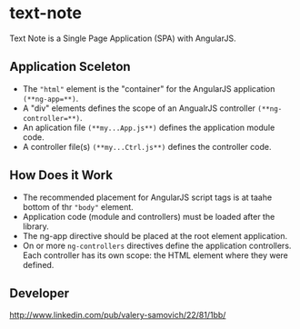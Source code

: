 text-note
=========

Text Note is a Single Page Application (SPA) with AngularJS.

Application Sceleton
--------------------

 - The `"html"` element is the "container" for the AngularJS application `(**ng-app=**)`.
 - A "div" elements defines the scope of an AngualrJS controller `(**ng-controller=**)`.
 - An aplication file `(**my...App.js**)` defines the application module code.
 - A controller file(s) `(**my...Ctrl.js**)` defines the controller code.

How Does it Work
----------------

 - The recommended placement for AngularJS script tags is at taahe bottom of thr `"body"` element.
 - Application code (module and controllers) must be loaded after the library.
 - The ng-app directive should be placed at the root element application.
 - On or more `ng-controllers` directives define the application controllers. Each controller has its own scope: the HTML element where they were defined.

Developer
---------

http://www.linkedin.com/pub/valery-samovich/22/81/1bb/
